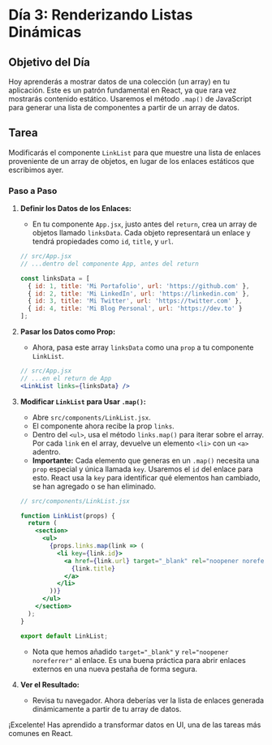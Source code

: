 # Día 3: Renderizando Listas Dinámicas

## Objetivo del Día

Hoy aprenderás a mostrar datos de una colección (un array) en tu aplicación. Este es un patrón fundamental en React, ya que rara vez mostrarás contenido estático. Usaremos el método `.map()` de JavaScript para generar una lista de componentes a partir de un array de datos.

## Tarea

Modificarás el componente `LinkList` para que muestre una lista de enlaces proveniente de un array de objetos, en lugar de los enlaces estáticos que escribimos ayer.

### Paso a Paso

1.  **Definir los Datos de los Enlaces:**
    *   En tu componente `App.jsx`, justo antes del `return`, crea un array de objetos llamado `linksData`. Cada objeto representará un enlace y tendrá propiedades como `id`, `title`, y `url`.

    ```javascript
    // src/App.jsx
    // ...dentro del componente App, antes del return

    const linksData = [
      { id: 1, title: 'Mi Portafolio', url: 'https://github.com' },
      { id: 2, title: 'Mi LinkedIn', url: 'https://linkedin.com' },
      { id: 3, title: 'Mi Twitter', url: 'https://twitter.com' },
      { id: 4, title: 'Mi Blog Personal', url: 'https://dev.to' }
    ];
    ```

2.  **Pasar los Datos como Prop:**
    *   Ahora, pasa este array `linksData` como una `prop` a tu componente `LinkList`.

    ```jsx
    // src/App.jsx
    // ...en el return de App
    <LinkList links={linksData} />
    ```

3.  **Modificar `LinkList` para Usar `.map()`:**
    *   Abre `src/components/LinkList.jsx`.
    *   El componente ahora recibe la prop `links`.
    *   Dentro del `<ul>`, usa el método `links.map()` para iterar sobre el array. Por cada `link` en el array, devuelve un elemento `<li>` con un `<a>` adentro.
    *   **Importante:** Cada elemento que generas en un `.map()` necesita una `prop` especial y única llamada `key`. Usaremos el `id` del enlace para esto. React usa la `key` para identificar qué elementos han cambiado, se han agregado o se han eliminado.

    ```jsx
    // src/components/LinkList.jsx

    function LinkList(props) {
      return (
        <section>
          <ul>
            {props.links.map(link => (
              <li key={link.id}>
                <a href={link.url} target="_blank" rel="noopener noreferrer">
                  {link.title}
                </a>
              </li>
            ))}
          </ul>
        </section>
      );
    }

    export default LinkList;
    ```
    *   Nota que hemos añadido `target="_blank"` y `rel="noopener noreferrer"` al enlace. Es una buena práctica para abrir enlaces externos en una nueva pestaña de forma segura.

4.  **Ver el Resultado:**
    *   Revisa tu navegador. Ahora deberías ver la lista de enlaces generada dinámicamente a partir de tu array de datos.

¡Excelente! Has aprendido a transformar datos en UI, una de las tareas más comunes en React.